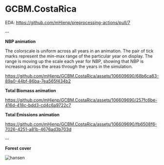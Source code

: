 # GCBM.CostaRica

EDA: https://github.com/mHienp/preprocessing-actions/pull/7

--

**NBP animation** 

The colorscale is uniform across all years in an animation. The pair of tick marks represent the min-max range of the particular year on display. The range is moving up the scale each year for NBP, showing that NBP is increasing across the areas through the years in the simulation.

https://github.com/mHienp/GCBM.CostaRica/assets/106609690/68b6ca83-89a0-44bf-86ba-7ea565f434b2

**Total Biomass animation**

https://github.com/mHienp/GCBM.CostaRica/assets/106609690/257fc6be-416d-418c-bdd3-cd4c6a9722c7

**Total Emissions animation**

https://github.com/mHienp/GCBM.CostaRica/assets/106609690/fb6508f6-7026-4251-a81b-4676ad3b703d

--

**Forest cover**

![hansen](https://github.com/mHienp/GCBM.CostaRica/assets/106609690/fcb1ac8b-8638-4876-b1ab-b0d1d80741eb)

